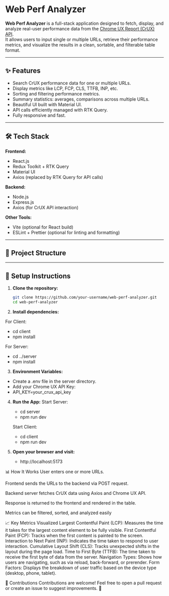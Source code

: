 # Web Perf Analyzer

**Web Perf Analyzer** is a full-stack application designed to fetch, display, and analyze real-user performance data from the [Chrome UX Report (CrUX) API](https://developer.chrome.com/docs/crux/api/).  
It allows users to input single or multiple URLs, retrieve their performance metrics, and visualize the results in a clean, sortable, and filterable table format.

---

## ✨ Features

-   Search CrUX performance data for one or multiple URLs.
-   Display metrics like LCP, FCP, CLS, TTFB, INP, etc.
-   Sorting and filtering performance metrics.
-   Summary statistics: averages, comparisons across multiple URLs.
-   Beautiful UI built with Material UI.
-   API calls efficiently managed with RTK Query.
-   Fully responsive and fast.

---

## 🛠 Tech Stack

**Frontend:**

-   React.js
-   Redux Toolkit + RTK Query
-   Material UI
-   Axios (replaced by RTK Query for API calls)

**Backend:**

-   Node.js
-   Express.js
-   Axios (for CrUX API interaction)

**Other Tools:**

-   Vite (optional for React build)
-   ESLint + Prettier (optional for linting and formatting)

---

## 📂 Project Structure

---

## 🚀 Setup Instructions

1. **Clone the repository:**

    ```bash
    git clone https://github.com/your-username/web-perf-analyzer.git
    cd web-perf-analyzer


    ```

2. **Install dependencies:**

For Client:

-   cd client
-   npm install

For Server:

-   cd ../server
-   npm install

3. **Environment Variables:**

-   Create a .env file in the server directory.
-   Add your Chrome UX API Key:
-   API_KEY=your_crux_api_key

4. **Run the App:**
   Start Server:

    - cd server
    - npm run dev

    Start Client:

    - cd client
    - npm run dev

5. **Open your browser and visit:**
    - http://localhost:5173

📊 How It Works
User enters one or more URLs.

Frontend sends the URLs to the backend via POST request.

Backend server fetches CrUX data using Axios and Chrome UX API.

Response is returned to the frontend and rendered in the table.

Metrics can be filtered, sorted, and analyzed easily

📈 Key Metrics Visualized
Largest Contentful Paint (LCP): Measures the time it takes for the largest content element to be fully visible.
First Contentful Paint (FCP): Tracks when the first content is painted to the screen.
Interaction to Next Paint (INP): Indicates the time taken to respond to user interaction.
Cumulative Layout Shift (CLS): Tracks unexpected shifts in the layout during the page load.
Time to First Byte (TTFB): The time taken to receive the first byte of data from the server.
Navigation Types: Shows how users are navigating, such as via reload, back-forward, or prerender.
Form Factors: Displays the breakdown of user traffic based on the device type (desktop, phone, tablet).

🤝 Contributions
Contributions are welcome!
Feel free to open a pull request or create an issue to suggest improvements. 🚀
